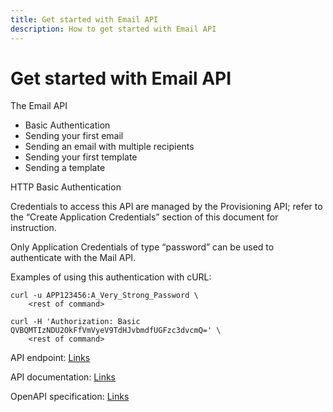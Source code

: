 ```yaml
---
title: Get started with Email API
description: How to get started with Email API
---
```


# Get started with Email API

The Email API 

- Basic Authentication
- Sending your first email
- Sending an email with multiple recipients
- Sending your first template
- Sending a template 


HTTP Basic Authentication

Credentials to access this API are managed by the Provisioning API; refer to the “Create Application Credentials” section of this document for instruction. 

Only Application Credentials of type “password” can be used to authenticate with the Mail API.


Examples of using this authentication with cURL:

````
curl -u APP123456:A_Very_Strong_Password \
    <rest of command>
````

```
curl -H 'Authorization: Basic QVBQMTIzNDU2OkFfVmVyeV9TdHJvbmdfUGFzc3dvcmQ=' \
    <rest of command>
```




API endpoint:
[Links](https://mail-api.ser.emailrouter-development.com/)

API documentation:
[Links](https://mail-api-docs.ser.emailrouter-development.com/)

OpenAPI specification:
[Links](https://mail-api-docs.ser.emailrouter-development.com/spec.json)
